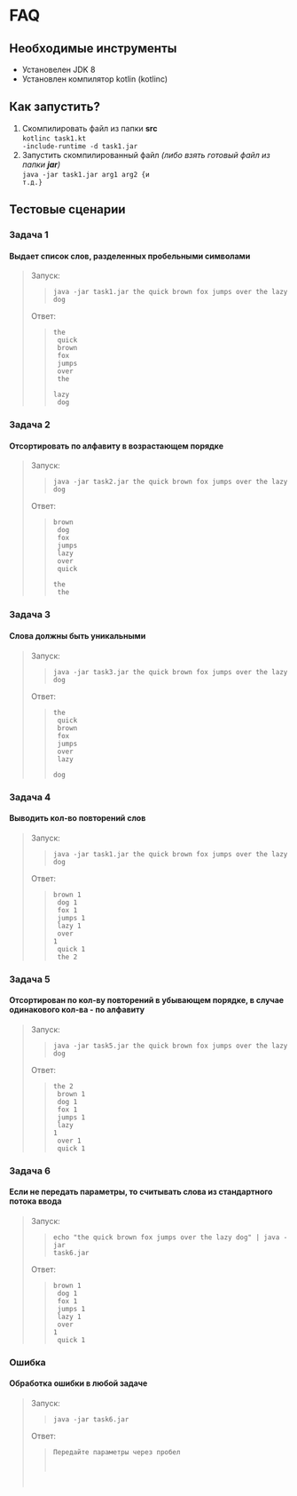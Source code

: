 # FAQ #
## Необходимые инструменты ##
* Установелен JDK 8
* Установлен компилятор kotlin (kotlinc)

## Как запустить? ##
1. Скомпилировать файл из папки <b>src</b><br>
<code>kotlinc task1.kt -include-runtime -d task1.jar</code>
2. Запустить скомпилированный файл <i>(либо взять готовый файл из папки <b>jar</b>)</i><br>
<code>java -jar task1.jar arg1 arg2 {и т.д.}</code>

## Тестовые сценарии ##
### Задача 1 ###
#### Выдает список слов, разделенных пробельными символами ####
> Запуск:<br> 
>> <code>java -jar task1.jar the quick brown fox jumps over the lazy dog</code>
>
> Ответ:<br>
>> <code>the<br>
quick<br>
brown<br>
fox<br>
jumps<br>
over<br>
the<br>
lazy<br>
dog</code> 

### Задача 2 ###
#### Отсортировать по алфавиту в возрастающем порядке ####
> Запуск:<br> 
>> <code>java -jar task2.jar the quick brown fox jumps over the lazy dog</code>
>
> Ответ:<br>
>> <code>brown<br>
dog<br>
fox<br>
jumps<br>
lazy<br>
over<br>
quick<br>
the<br>
the</code> 

### Задача 3 ###
#### Слова должны быть уникальными ####
> Запуск:<br> 
>> <code>java -jar task3.jar the quick brown fox jumps over the lazy dog</code>
>
> Ответ:<br>
>> <code>the<br>
quick<br>
brown<br>
fox<br>
jumps<br>
over<br>
lazy<br>
dog</code> 

### Задача 4 ###
#### Выводить кол-во повторений слов ####
> Запуск:<br> 
>> <code>java -jar task1.jar the quick brown fox jumps over the lazy dog</code>
>
> Ответ:<br>
>> <code>brown 1<br>
dog 1<br>
fox 1<br>
jumps 1<br>
lazy 1<br>
over 1<br>
quick 1<br>
the 2</code> 

### Задача 5 ###
#### Отсортирован по кол-ву повторений в убывающем порядке, в случае одинакового кол-ва - по алфавиту ####
> Запуск:<br> 
>> <code>java -jar task5.jar the quick brown fox jumps over the lazy dog</code>
>
> Ответ:<br>
>> <code>the 2<br>
brown 1<br>
dog 1<br>
fox 1<br>
jumps 1<br>
lazy 1<br>
over 1<br>
quick 1</code> 

### Задача 6 ### 
#### Если не передать параметры, то считывать слова из стандартного потока ввода ####
> Запуск:<br>  
>> <code>echo "the quick brown fox jumps over the lazy dog" | java -jar task6.jar</code>
>
> Ответ:<br>
>> <code>brown 1<br>
dog 1<br>
fox 1<br>
jumps 1<br>
lazy 1<br>
over 1<br>
quick 1</code>

### Ошибка ###
#### Обработка ошибки в любой задаче ####
> Запуск:<br>  
>> <code>java -jar task6.jar</code>
>
> Ответ:<br>
>> <code>Передайте параметры через пробел<br>

